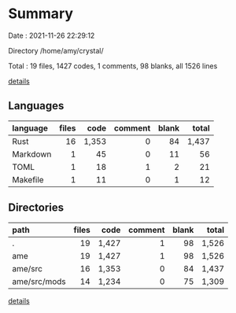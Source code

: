 # Summary

Date : 2021-11-26 22:29:12

Directory /home/amy/crystal/

Total : 19 files,  1427 codes, 1 comments, 98 blanks, all 1526 lines

[details](details.md)

## Languages
| language | files | code | comment | blank | total |
| :--- | ---: | ---: | ---: | ---: | ---: |
| Rust | 16 | 1,353 | 0 | 84 | 1,437 |
| Markdown | 1 | 45 | 0 | 11 | 56 |
| TOML | 1 | 18 | 1 | 2 | 21 |
| Makefile | 1 | 11 | 0 | 1 | 12 |

## Directories
| path | files | code | comment | blank | total |
| :--- | ---: | ---: | ---: | ---: | ---: |
| . | 19 | 1,427 | 1 | 98 | 1,526 |
| ame | 19 | 1,427 | 1 | 98 | 1,526 |
| ame/src | 16 | 1,353 | 0 | 84 | 1,437 |
| ame/src/mods | 14 | 1,234 | 0 | 75 | 1,309 |

[details](details.md)
